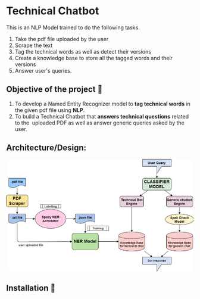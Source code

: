 # Technical Chatbot
This is an NLP Model trained to do the following tasks.
1. Take the pdf file uploaded by the user
2. Scrape the text 
3. Tag the technical words as well as detect their versions
4. Create a knowledge base to store all the tagged words and their versions 
5. Answer user's queries.

Objective of the project :rocket:
--------------------------------------
1. To develop a Named Entity Recognizer model to **tag  technical words** in the given pdf file using **NLP**.
2. To build a Technical Chatbot that **answers technical questions** related to the  uploaded PDF as well as answer generic queries asked by the user. 

Architecture/Design:
------------------------------------------------------------------------------------------------------------------------------------------
![architecture](https://github.com/SurakshaRV/Entity-Extraction-Using-NLP/blob/master/arch.PNG)

Installation :rocket:
-------------------------
